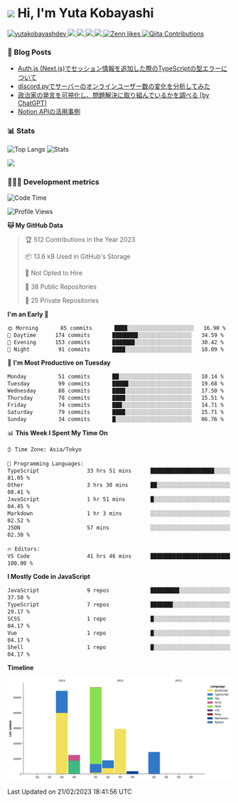 <h1><img src="https://emojis.slackmojis.com/emojis/images/1613942336/14158/balloons.gif?1613942336" width="30"/> Hi, I'm Yuta Kobayashi</h1>

<p align="left"> 
  <a href="https://github.com/yutakobayashidev/yutakobayashidev/">
    <img src="https://komarev.com/ghpvc/?username=yutakobayashdev" alt="yutakobayashdev" />
  </a>
  <a href="https://twitter.com/yutakobayashi__">
    <img height="20" src="https://img.shields.io/twitter/follow/yutakobayashi__?label=Twitter&logo=twitter&style=flat" />
  </a>
  <a href="https://mastodon.social/@yutakobayashi">
    <img height="20" src="https://img.shields.io/mastodon/follow/107202517736161782?domain=https%3A%2F%2Fmastodon.social&label=Mastodon&logo=mastodon&style=plastic" />
  </a>
  <a href="https://github.com/yutakobayashidev">
    <img height="20" src="https://img.shields.io/github/followers/yutakobayashidev?label=follow&logo=github&style=flat" />
  </a>
  <a href="https://www.reddit.com/user/yutakobayashi">
    <img height="20" src="https://img.shields.io/reddit/user-karma/combined/yutakobayashi?label=Reddit&logo=reddit&style=flat" />
  </a>
  <a href="https://zenn.dev/yutakobayashi">
    <img src="https://badgen.org/img/zenn/yutakobayashi/likes?style=plastic" alt="Zenn likes" />
  </a>
  <a href="https://qiita.com/yutakobayashi">
    <img src="https://badgen.org/img/qiita/yutakobayashi/contributions?style=plastic" alt="Qiita Contributions" />
  </a>
</p>

### 📕 Blog Posts

<!-- BLOG-POST-LIST:START -->
- [Auth.js &lpar;Next.js&rpar;でセッション情報を追加した際のTypeScriptの型エラーについて](https://zenn.dev/yutakobayashi/articles/nextauth-session-typescript)
- [discord.pyでサーバーのオンラインユーザー数の変化を分析してみた](https://zenn.dev/yutakobayashi/articles/discord-online-members-chart)
- [政治家の発言を可視化し、問題解決に取り組んでいるかを調べる [by ChatGPT]](https://qiita.com/yutakobayashi/items/1381de1da52ea7ca56b9)
- [Notion APIの活用事例](https://zenn.dev/yutakobayashi/articles/notion-api-advent-calendar-22)
<!-- BLOG-POST-LIST:END -->

### 📊 Stats

![Top Langs](https://github-readme-stats.vercel.app/api/top-langs/?username=yutakobayashidev)
![Stats](https://github-readme-stats.vercel.app/api?username=yutakobayashidev&count_private=true&show_icons=true&line_height=40)

<!--START_SECTION:lapras-card-->
<a href="https://lapras.com/public/yutakobayashi" target="_blank" rel="noopener noreferrer"><img src="https://lapras-card-generator.vercel.app/api/svg?e=3.31&b=2.85&i=3.1&b1=%23020e27&b2=%230e5593&i1=%2303102f&i2=%231688bf&l=en" width="400" ></a>
<!--END_SECTION:lapras-card-->

### 👩🏻‍💻 Development metrics

<!--START_SECTION:waka-->
![Code Time](http://img.shields.io/badge/Code%20Time-656%20hrs%2033%20mins-blue)

![Profile Views](http://img.shields.io/badge/Profile%20Views-1-blue)

**🐱 My GitHub Data** 

> 🏆 512 Contributions in the Year 2023
 > 
> 📦 13.6 kB Used in GitHub's Storage 
 > 
> 🚫 Not Opted to Hire
 > 
> 📜 38 Public Repositories 
 > 
> 🔑 25 Private Repositories  
 > 
**I'm an Early 🐤** 

```text
🌞 Morning       85 commits       ████░░░░░░░░░░░░░░░░░░░░░   16.90 % 
🌆 Daytime      174 commits       ████████░░░░░░░░░░░░░░░░░   34.59 % 
🌃 Evening      153 commits       ███████░░░░░░░░░░░░░░░░░░   30.42 % 
🌙 Night         91 commits       ████░░░░░░░░░░░░░░░░░░░░░   18.09 % 

```
📅 **I'm Most Productive on Tuesday** 

```text
Monday          51 commits       ██░░░░░░░░░░░░░░░░░░░░░░░   10.14 % 
Tuesday         99 commits       █████░░░░░░░░░░░░░░░░░░░░   19.68 % 
Wednesday       88 commits       ████░░░░░░░░░░░░░░░░░░░░░   17.50 % 
Thursday        78 commits       ████░░░░░░░░░░░░░░░░░░░░░   15.51 % 
Friday          74 commits       ███░░░░░░░░░░░░░░░░░░░░░░   14.71 % 
Saturday        79 commits       ████░░░░░░░░░░░░░░░░░░░░░   15.71 % 
Sunday          34 commits       █░░░░░░░░░░░░░░░░░░░░░░░░   06.76 % 

```


📊 **This Week I Spent My Time On** 

```text
⌚︎ Time Zone: Asia/Tokyo

💬 Programming Languages: 
TypeScript               33 hrs 51 mins      ████████████████████░░░░░   81.05 % 
Other                    3 hrs 30 mins       ██░░░░░░░░░░░░░░░░░░░░░░░   08.41 % 
JavaScript               1 hr 51 mins        █░░░░░░░░░░░░░░░░░░░░░░░░   04.45 % 
Markdown                 1 hr 3 mins         ░░░░░░░░░░░░░░░░░░░░░░░░░   02.52 % 
JSON                     57 mins             ░░░░░░░░░░░░░░░░░░░░░░░░░   02.30 % 

🔥 Editors: 
VS Code                  41 hrs 46 mins      █████████████████████████   100.00 % 

```

**I Mostly Code in JavaScript** 

```text
JavaScript               9 repos             █████████░░░░░░░░░░░░░░░░   37.50 % 
TypeScript               7 repos             ███████░░░░░░░░░░░░░░░░░░   29.17 % 
SCSS                     1 repo              █░░░░░░░░░░░░░░░░░░░░░░░░   04.17 % 
Vue                      1 repo              █░░░░░░░░░░░░░░░░░░░░░░░░   04.17 % 
Shell                    1 repo              █░░░░░░░░░░░░░░░░░░░░░░░░   04.17 % 

```


**Timeline**

![Chart not found](https://raw.githubusercontent.com/yutakobayashidev/yutakobayashidev/main/charts/bar_graph.png) 


 Last Updated on 21/02/2023 18:41:56 UTC
<!--END_SECTION:waka-->
